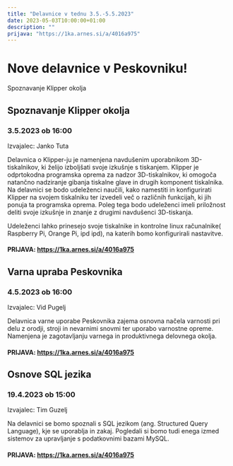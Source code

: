 ```yaml
---
title: "Delavnice v tednu 3.5.-5.5.2023"
date: 2023-05-03T10:00:00+01:00
description: ""
prijava: "https://1ka.arnes.si/a/4016a975"
---
```

# Nove delavnice v Peskovniku!
Spoznavanje Klipper okolja



## Spoznavanje Klipper okolja
### 3.5.2023 ob 16:00
Izvajalec: Janko Tuta

Delavnica o Klipper-ju je namenjena navdušenim uporabnikom 3D-tiskalnikov, ki želijo izboljšati svoje izkušnje s tiskanjem. Klipper je odprtokodna programska oprema za nadzor 3D-tiskalnikov, ki omogoča natančno nadziranje gibanja tiskalne glave in drugih komponent tiskalnika. Na delavnici se bodo udeleženci naučili, kako namestiti in konfigurirati Klipper na svojem tiskalniku ter izvedeli več o različnih funkcijah, ki jih ponuja ta programska oprema. Poleg tega bodo udeleženci imeli priložnost deliti svoje izkušnje in znanje z drugimi navdušenci 3D-tiskanja.

Udeleženci lahko prinesejo svoje tiskalnike in kontrolne linux računalnike( Raspberry Pi, Orange Pi, ipd ipd), na katerih bomo konfigurirali nastavitve.
####  PRIJAVA: https://1ka.arnes.si/a/4016a975

## Varna upraba Peskovnika 
### 4.5.2023 ob 16:00
Izvajalec: Vid Pugelj

Delavnica varne uporabe Peskovnika zajema osnovna načela varnosti pri delu z orodji, stroji in nevarnimi snovmi ter uporabo varnostne opreme. Namenjena je zagotavljanju varnega in produktivnega delovnega okolja.

####  PRIJAVA: https://1ka.arnes.si/a/4016a975


## Osnove SQL jezika
### 19.4.2023 ob 15:00
Izvajalec: Tim Guzelj

Na delavnici se bomo spoznali s SQL jezikom (ang. Structured Query Language), kje se uporablja in zakaj. Pogledali si bomo tudi enega izmed sistemov za upravljanje s podatkovnimi bazami MySQL.
####  PRIJAVA: https://1ka.arnes.si/a/4016a975
